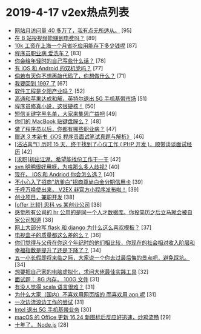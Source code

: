 # 2019-4-17 v2ex热点列表

+ [网站月访问量 40 多万了，我有点无所适从。](https://www.v2ex.com/t/556010#reply95) [95]
+ [在 B 站投视频能赚到电费吗？](https://www.v2ex.com/t/555928#reply89) [89]
+ [10k 工资在上海一个月省吃俭用能存下多少钱呢](https://www.v2ex.com/t/555931#reply87) [87]
+ [程序员职业病 爱洗车？](https://www.v2ex.com/t/556054#reply83) [83]
+ [你会给年轻时的自己写些什么话？](https://www.v2ex.com/t/555900#reply78) [78]
+ [有 iOS 和 Android 的双机党吗？](https://www.v2ex.com/t/555927#reply77) [77]
+ [倘若有天你不想再敲代码了，你想做什么？](https://www.v2ex.com/t/556142#reply71) [71]
+ [我要回到 1997 了](https://www.v2ex.com/t/556091#reply67) [67]
+ [软件工程是夕阳产业吗？](https://www.v2ex.com/t/555945#reply52) [52]
+ [高通和苹果达成和解，英特尔退出 5G 手机基带市场](https://www.v2ex.com/t/555887#reply51) [51]
+ [程序员修真小说，这很硬核！](https://www.v2ex.com/t/555920#reply50) [50]
+ [短信关键字黑名单，大家来集思广益吧](https://www.v2ex.com/t/555975#reply49) [49]
+ [你们的 MacBook 贴键盘膜么？](https://www.v2ex.com/t/555891#reply48) [48]
+ [做了程序员以后，你都有哪些职业病？](https://www.v2ex.com/t/556071#reply47) [47]
+ [赠送 3 本新书《iOS 程序员面试笔试真题与解析》](https://www.v2ex.com/t/556029#reply46) [46]
+ [[沾沾喜气] 历时 15 天，终于找到了心仪工作 ( PHP 开发 )，顺带谈谈面试经历](https://www.v2ex.com/t/556074#reply42) [42]
+ [[求职]初出江湖，希望能找份工作干一干](https://www.v2ex.com/t/555921#reply42) [42]
+ [svn 明明很好用呀，为啥那么多人歧视?](https://www.v2ex.com/t/556105#reply40) [40]
+ [现在， IOS 和 Andriod 你会怎么选？](https://www.v2ex.com/t/556141#reply40) [40]
+ [不小心入了招商"坑爹白"招商尊尚白金分期信用卡](https://www.v2ex.com/t/556135#reply39) [39]
+ [千呼万唤使出来， V2EX 非官方小程序发布啦！](https://www.v2ex.com/t/556167#reply39) [39]
+ [创业项目，兼职开发](https://www.v2ex.com/t/556066#reply38) [38]
+ [[offer 比较] 思科 vs 某创业公司](https://www.v2ex.com/t/556082#reply38) [38]
+ [感觉所有公司的 hr 公用的是同一个人才数据库。你投简历之后立马就会被自家公司知道](https://www.v2ex.com/t/555913#reply38) [38]
+ [网上大部分写 flask 和 django 为什么这么喜欢模板？](https://www.v2ex.com/t/555939#reply37) [37]
+ [电视盒子的质量都这么差的么？](https://www.v2ex.com/t/555890#reply36) [36]
+ [你们觉得与父母在你这个年纪时的他们相比较，你现在的社会相对收入阶层和幸福指数是提升了还是下降了？](https://www.v2ex.com/t/555951#reply34) [34]
+ [五一小长假即将来临之际，大家说一个你去过最后悔的景点吧，避免踩坑。](https://www.v2ex.com/t/556000#reply34) [34]
+ [想要把自己家的电脑虚拟化，求问大佬最佳实践工具](https://www.v2ex.com/t/555963#reply32) [32]
+ [面试题： 8G 内存， 100G 文件](https://www.v2ex.com/t/556081#reply31) [31]
+ [有没人觉得 scala 语言很难？](https://www.v2ex.com/t/556097#reply31) [31]
+ [为什么大家（国内）不喜欢用网页版的 而喜欢用 app 呢](https://www.v2ex.com/t/556108#reply31) [31]
+ [一次边流浪边工作的尝试](https://www.v2ex.com/t/556150#reply31) [31]
+ [Intel 退出 5G 手机基带业务](https://www.v2ex.com/t/555889#reply30) [30]
+ [macOS 的 Office 更新 16.24 新图标后反应好迅速，炒鸡流畅](https://www.v2ex.com/t/556038#reply29) [29]
+ [十年了， Node.js](https://www.v2ex.com/t/556145#reply28) [28]

